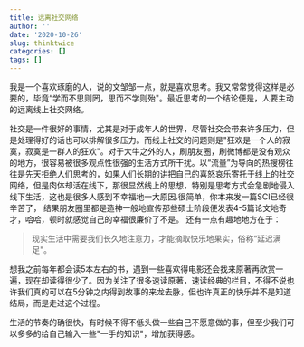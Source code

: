 ```yaml
---
title: 远离社交网络
author: ''
date: '2020-10-26'
slug: thinktwice
categories: []
tags: []
---
```

我是一个喜欢琢磨的人，说的文邹邹一点，就是喜欢思考。我又常常觉得这样是必要的，毕竟“学而不思则罔，思而不学则殆"。最近思考的一个结论便是，人要主动的远离线上社交网络。

社交是一件很好的事情，尤其是对于成年人的世界，尽管社交会带来许多压力，但是处理得好的话也可以排解很多压力。而线上社交的问题则是"狂欢是一个人的寂寞，寂寞是一群人的狂欢"。对于大牛之外的人，刷朋友圈，刷微博都是没有观众的地方，很容易被很多观点性很强的生活方式所干扰。以“流量”为导向的热搜榜往往是先天拒绝人们思考的，如果人们长期的讲把自己的喜怒哀乐寄托于线上的社交网络，但是肉体却活在线下，那很显然线上的思想，特别是思考方式会急剧地侵入线下生活，这也是很多人感到不幸福地一大原因.很简单，你本来发一篇SCI已经很辛苦了， 结果朋友圈里都是造神一般地宣传那些硕士阶段便发表4-5篇论文地奇才，哈哈，顿时就感觉自己的幸福很廉价了不是。
还有一点有趣地地方在于：

> 现实生活中需要我们长久地注意力，才能摘取快乐地果实，俗称“延迟满足"。

想我之前每年都会读5本左右的书，遇到一些喜欢得电影还会找来原著再欣赏一遍，现在却读得很少了。因为关注了很多速读原著，速读经典的栏目，不得不说也许我们真的可以在5分钟之内得到故事的来龙去脉，但也许真正的快乐并不是知道结局，而是走过这个过程。

生活的节奏的确很快，有时候不得不低头做一些自己不愿意做的事，但至少我们可以多多的给自己输入一些"一手的知识"，增加获得感。
